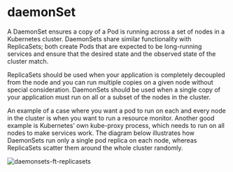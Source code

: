 # daemonSet

 A DaemonSet ensures a copy of a Pod is running across a set of nodes in a Kubernetes cluster. DaemonSets share similar functionality with ReplicaSets; both create Pods that are expected to be long-running services and ensure that the desired state and the observed state of the cluster match.

 ReplicaSets should be used when your application is completely decoupled from the node and you can run multiple copies on a given node without special consideration. DaemonSets should be used when a single copy of your application must run on all or a subset of the nodes in the cluster.

An example of a case where you want a pod to run on each and every node in the cluster is when you want to run a resource monitor. Another good example is Kubernetes’ own kube-proxy process, which needs to run on all nodes to make services work. The diagram below illustrates how DaemonSets run only a single pod replica on each node, whereas ReplicaSets scatter them around the whole cluster randomly.

![daemonsets-ft-replicasets](https://github.com/ckodalo/daemonSet/assets/48943229/2f9ff6d7-d277-46b9-9a0d-4d81d55c03b2)
